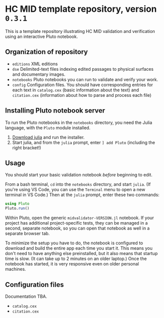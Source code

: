 # HC MID template repository, version` 0.3.1`


This is a template repository illustrating HC MID validation and verification using an interactive Pluto notebook.


## Organization of repository

- `editions` XML editions
- `dse` Delimited-text files indexing edited passages to physical surfaces and documentary images.
- `notebooks` Pluto notebooks you can run to validate and verify your work.
- `config` Configuration files.  You should have corresponding entries for each text in `catalog.cex` (basic information about the text)  and `citation.cex` (information about how to parse and process each file)

## Installing Pluto notebook server

To run the Pluto notebooks in the `notebooks` directory, you need the Julia language, with the `Pluto` module installed. 

1. [Download julia](https://julialang.org/downloads/) and run the installer.
2. Start julia, and from the `julia` prompt, enter `] add Pluto` (including the right bracket!)


## Usage

You should start your basic validation notebook *before* beginning to edit.  

From a bash terminal, `cd` into the `notebooks` directory, and start `julia`. (If you're using VS Code, you can use the `Terminal` menu to open a new terminal in VS Code.) Then at the `julia` prompt, enter these two commands:

```julia
using Pluto
Pluto.run()
```

Within Pluto, open the generic `midvalidator-VERSION.jl` notebook.  If your project has additional project-specific tests, they can be managed in a second, separate notebook, so you can open that notebook as well in a separate browser tab.

To minimize the setup you have to do, the notebook is configured to download and build the entire app each time you start it.  This means you don't need to have anything else preinstalled, but it also means that startup time is slow. (It can take up to 2 minutes on an older laptop.)  Once the notebook has started, it is very responsive even on older personal machines.

## Configuration files

Documentation TBA.

- `catalog.cex`
- `citation.cex`
